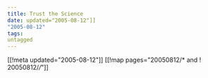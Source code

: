```yaml
---
title: Trust the Science
date: updated="2005-08-12"]]
"2005-08-12"
tags:
untagged
---
```

[[!meta updated="2005-08-12"]]
[[!map pages="20050812/* and ! 20050812/*/*"]]
